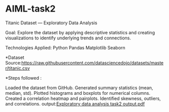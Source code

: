 # AIML-task2
Titanic Dataset — Exploratory Data Analysis

Goal: Explore the dataset by applying descriptive statistics and creating visualizations to identify underlying trends and connections.

Technologies Applied: Python Pandas Matplotlib Seaborn

*Dataset Source:https://raw.githubusercontent.com/datasciencedojo/datasets/master/titanic.csv

*Steps followed :

Loaded the dataset from GitHub. Generated summary statistics (mean, median, std). Plotted histograms and boxplots for numerical columns. Created a correlation heatmap and pairplots. Identified skewness, outliers, and correlations.
output:[Exploratory data analysis task2 output.pdf](https://github.com/user-attachments/files/20921367/Exploratory.data.analysis.task2.output.pdf)
